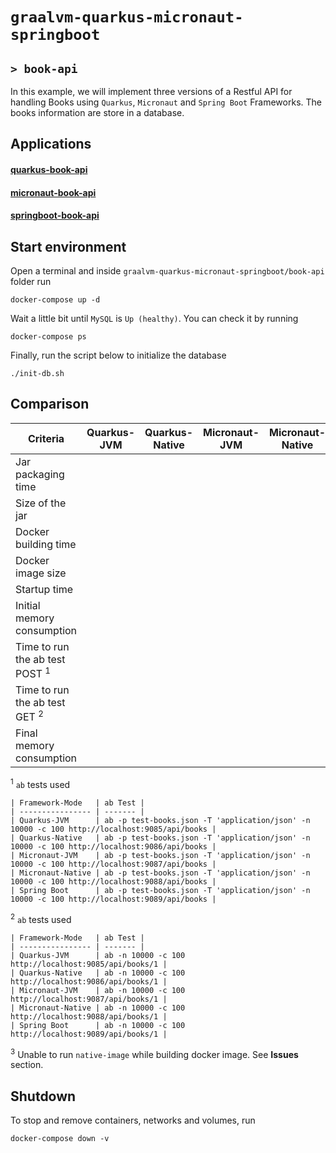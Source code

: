 # `graalvm-quarkus-micronaut-springboot`
## `> book-api`

In this example, we will implement three versions of a Restful API for handling Books using `Quarkus`, `Micronaut` and `Spring Boot` Frameworks. The books information are store in a database.

## Applications

#### [quarkus-book-api](https://github.com/ivangfr/graalvm-quarkus-micronaut-springboot/tree/master/book-api/quarkus-book-api#graalvm-quarkus-micronaut-springboot)

#### [micronaut-book-api](https://github.com/ivangfr/graalvm-quarkus-micronaut-springboot/tree/master/book-api/micronaut-book-api#graalvm-quarkus-micronaut-springboot)

#### [springboot-book-api](https://github.com/ivangfr/graalvm-quarkus-micronaut-springboot/tree/master/book-api/springboot-book-api#graalvm-quarkus-micronaut-springboot)

## Start environment

Open a terminal and inside `graalvm-quarkus-micronaut-springboot/book-api` folder run
```
docker-compose up -d
```

Wait a little bit until `MySQL` is `Up (healthy)`. You can check it by running
```
docker-compose ps
```

Finally, run the script below to initialize the database
```
./init-db.sh
```

## Comparison 

| Criteria                                  | Quarkus-JVM | Quarkus-Native | Micronaut-JVM | Micronaut-Native | Spring Boot |
| ----------------------------------------- | ----------- | -------------- | ------------- | ---------------- | ------------|
| Jar packaging time                        |             |                |               |                  |             |
| Size of the jar                           |             |                |               |                  |             |
| Docker building time                      |             |                |               |                  |             |
| Docker image size                         |             |                |               |                  |             |
| Startup time                              |             |                |               |                  |             |
| Initial memory consumption                |             |                |               |                  |             |
| Time to run the ab test POST <sup>1</sup> |             |                |               |                  |             |
| Time to run the ab test GET <sup>2</sup>  |             |                |               |                  |             |
| Final memory consumption                  |             |                |               |                  |             |

<sup>1</sup> `ab` tests used
```
| Framework-Mode   | ab Test |
| ---------------- | ------- |
| Quarkus-JVM      | ab -p test-books.json -T 'application/json' -n 10000 -c 100 http://localhost:9085/api/books |
| Quarkus-Native   | ab -p test-books.json -T 'application/json' -n 10000 -c 100 http://localhost:9086/api/books |
| Micronaut-JVM    | ab -p test-books.json -T 'application/json' -n 10000 -c 100 http://localhost:9087/api/books |
| Micronaut-Native | ab -p test-books.json -T 'application/json' -n 10000 -c 100 http://localhost:9088/api/books |
| Spring Boot      | ab -p test-books.json -T 'application/json' -n 10000 -c 100 http://localhost:9089/api/books |
```

<sup>2</sup> `ab` tests used
```
| Framework-Mode   | ab Test |
| ---------------- | ------- |
| Quarkus-JVM      | ab -n 10000 -c 100 http://localhost:9085/api/books/1 |
| Quarkus-Native   | ab -n 10000 -c 100 http://localhost:9086/api/books/1 |
| Micronaut-JVM    | ab -n 10000 -c 100 http://localhost:9087/api/books/1 |
| Micronaut-Native | ab -n 10000 -c 100 http://localhost:9088/api/books/1 |
| Spring Boot      | ab -n 10000 -c 100 http://localhost:9089/api/books/1 |
```

<sup>3</sup> Unable to run `native-image` while building docker image. See **Issues** section.

## Shutdown

To stop and remove containers, networks and volumes, run
```
docker-compose down -v
```
